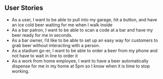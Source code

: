 ﻿## User Stories


- As a user, I want to be able to pull into my garage, hit a button, and have an ice cold beer waiting for me when I walk inside
- As a bar patron, I want to be able to scan a code at a bar and have my beer ready for me in seconds.
- As a bar owner, I’d like to be able to set up an easy way for customers to grab beer without interacting with a person.
- As a stadium go-er, I want to be able to order a beer from my phone and not have to wait in line to order it
- As a work from home employee, I want to have a beer automatically dispense for me in my home at 5pm so I know when it is time to stop working.

